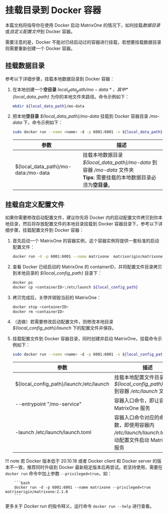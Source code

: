 # 挂载目录到 Docker 容器

本篇文档将指导你在使用 Docker 启动 MatrixOne 的情况下，如何挂载*数据目录*或*自定义配置文件*到 Docker 容器。

需要注意的是，Docker 不能对已经启动过的容器进行挂载，若想要挂载数据目录则需要重新创建一个 Docker 容器。

## 挂载数据目录

参考以下详细步骤，挂载本地数据目录到 Docker 容器：

1. 在本地创建一个**空目录** *${local_data_path}/mo-data*，其中 *${local_data_path}* 为你的本地文件夹路径。命令示例如下：

    ```bash
    mkdir ${local_data_path}/mo-data
    ```

2. 把本地**空目录** *${local_data_path}/mo-data* 挂载到 Docker 容器目录 */mo-data* 下，命令示例如下：

    ```bash
    sudo docker run --name <name> -d -p 6001:6001 -v ${local_data_path}/mo-data:/mo-data:rw matrixorigin/matrixone:2.1.0
    ```

     | 参数                                | 描述                                                   |
     | ----------------------------------- | ------------------------------------------------------ |
     | ${local_data_path}/mo-data:/mo-data | 挂载本地数据目录 *${local_data_path}/mo-data* 到容器 */mo-data* 文件夹 <br> __Tips__: 需要挂载的本地数据目录必须为**空目录**。 |

## 挂载自定义配置文件

如果你需要修改启动配置文件，建议你先将 Docker 内的启动配置文件拷贝到你本地目录，然后将存放配置文件的本地目录挂载到 Docker 容器目录下，参考以下详细步骤，挂载配置文件到 Docker 容器：

1. 首先启动一个 MatrixOne 的容器实例，这个容器实例将提供一套标准的启动配置文件：

    ```bash
    docker run -d -p 6001:6001 --name matrixone  matrixorigin/matrixone:2.1.0
    ```

2. 查看 Docker 已经启动的 MatrixOne 的 containerID，并将配置文件目录拷贝到本地目录的 *${local_config_path}* 目录下：

    ```bash
    docker ps
    docker cp <containerID>:/etc/launch ${local_config_path}
    ```

3. 拷贝完成后，关停并销毁当前的 MatrixOne：

    ```bash
    docker stop <containerID>
    docker rm <containerID>
    ```

4. （选做）若需要修改启动配置文件，则修改本地目录 *${local_config_path}/launch* 下的配置文件并保存。

6. 挂载配置文件到 Docker 容器目录，同时创建并启动 MatrixOne，挂载命令示例如下：

     ```bash
     sudo docker run --name <name> -d -p 6001:6001 -v ${local_config_path}/launch:/etc/launch:rw  --entrypoint "/mo-service" matrixorigin/matrixone:2.1.0 -launch /etc/launch/launch.toml
     ```

     | 参数                                    | 描述                                                                                               |
     | --------------------------------------- | -------------------------------------------------------------------------------------------------- |
     | ${local_config_path}/launch:/etc/launch | 挂载本地配置文件目录 *${local_config_path}/launch* 到容器 */etc/launch* 文件夹                     |
     | --entrypoint "/mo-service"              | 容器入口命令，即让容器启动 MatrixOne 服务                                                          |
     | -launch /etc/launch/launch.toml         | 容器入口命令对应的命令参数，即使用容器内 */etc/launch/launch.toml* 启动配置文件启动 MatrixOne 服务 |

!!! note
        若 Docker 版本低于 20.10.18 或者 Docker client 和 Docker server 的版本不一致，推荐同时升级到 Docker 最新稳定版本后再尝试。若坚持使用，需要在 ```docker run``` 命令中加上参数 ```--privileged=true```，如：

        ```bash
        docker run -d -p 6001:6001 --name matrixone --privileged=true matrixorigin/matrixone:2.1.0
        ```

更多关于 *Docker run* 的指令释义，运行命令 `docker run --help` 进行查看。

